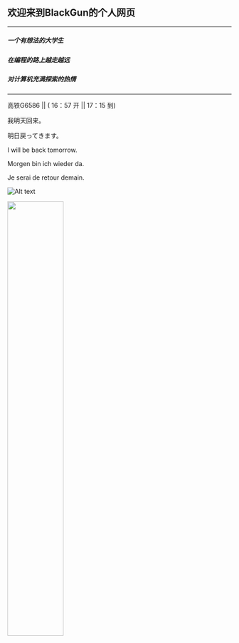 ## 欢迎来到BlackGun的个人网页

***

##### 一个有想法的大学生

##### 在编程的路上越走越远

##### 对计算机充满探索的热情

***

高铁G6586 || ( 16：57 开 || 17：15 到) 

我明天回来。

明日戻ってきます。

I will be back tomorrow.

Morgen bin ich wieder da.

Je serai de retour demain.




![Alt text]( https://octodex.github.com/images/spidertocat.png "spidertocat") 


<!-- <img width = '400' height ='400' src = https://octodex.github.com/images/spidertocat.png></div> -->

<img src="https://octodex.github.com/images/spidertocat.png" width="50%" height="50%">
